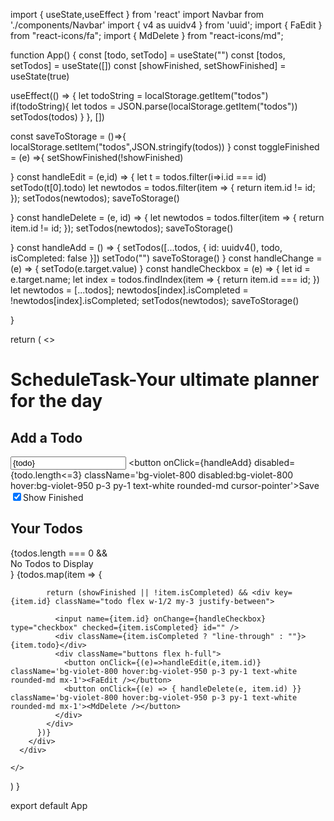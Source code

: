 import { useState,useEffect } from 'react'
import Navbar from './components/Navbar'
import { v4 as uuidv4 } from 'uuid';
import { FaEdit } from "react-icons/fa";
import { MdDelete } from "react-icons/md";


function App() {
  const [todo, setTodo] = useState("")
  const [todos, setTodos] = useState([])
  const [showFinished, setShowFinished] = useState(true)

  useEffect(() => {
    let todoString = localStorage.getItem("todos")
    if(todoString){
      let todos = JSON.parse(localStorage.getItem("todos"))
      setTodos(todos)
    }
  }, [])
  

  const saveToStorage = ()=>{
    localStorage.setItem("todos",JSON.stringify(todos))
  }
  const toggleFinished = (e) =>{
    setShowFinished(!showFinished)

  }
  const handleEdit = (e,id) => {
    let t = todos.filter(i=>i.id === id)
    setTodo(t[0].todo)
    let newtodos = todos.filter(item => {
      return item.id != id;
    });
    setTodos(newtodos);
    saveToStorage()

  }
  const handleDelete = (e, id) => {
    let newtodos = todos.filter(item => {
      return item.id != id;
    });
    setTodos(newtodos);
    saveToStorage()


  }
  const handleAdd = () => {
    setTodos([...todos, { id: uuidv4(), todo, isCompleted: false }])
    setTodo("")
    saveToStorage()
  }
  const handleChange = (e) => {
    setTodo(e.target.value)
  }
  const handleCheckbox = (e) => {
    let id = e.target.name;
    let index = todos.findIndex(item => {
      return item.id === id;
    })
    let newtodos = [...todos];
    newtodos[index].isCompleted = !newtodos[index].isCompleted;
    setTodos(newtodos);
    saveToStorage()

  }

  return (
    <>
      <Navbar />
      <div className="container mx-auto my-5 rounded-xl bg-slate-300 p-5 min-h-[80vh] w-1/2">
      <h1 className='font-bold text-center text-xl'>ScheduleTask-Your ultimate planner for the day</h1>
        <div className="addtodo my-5 flex flex-col gap-4 ">
          <h2 className='text-lg font-bold' >Add a Todo</h2>
          <input onChange={handleChange} value={todo} type="text " className='w-full rounded-lg px-5 py-1' />
          <button onClick={handleAdd} disabled={todo.length<=3} className='bg-violet-800 disabled:bg-violet-800 hover:bg-violet-950 p-3 py-1 text-white rounded-md cursor-pointer'>Save</button>
        </div>
        <input className='my-4' onChange={toggleFinished} type="checkbox" checked={showFinished} />Show Finished
        <h2 className=' text-lg font-bold '>Your Todos</h2>
        <div className="todos">
          {todos.length === 0 && <div className='m-5 '>No Todos to Display</div>}
          {todos.map(item => {

            return (showFinished || !item.isCompleted) && <div key={item.id} className="todo flex w-1/2 my-3 justify-between">

              <input name={item.id} onChange={handleCheckbox} type="checkbox" checked={item.isCompleted} id="" />
              <div className={item.isCompleted ? "line-through" : ""}>{item.todo}</div>
              <div className="buttons flex h-full">
                <button onClick={(e)=>handleEdit(e,item.id)} className='bg-violet-800 hover:bg-violet-950 p-3 py-1 text-white rounded-md mx-1'><FaEdit /></button>
                <button onClick={(e) => { handleDelete(e, item.id) }} className='bg-violet-800 hover:bg-violet-950 p-3 py-1 text-white rounded-md mx-1'><MdDelete /></button>
              </div>
            </div>
          })}
        </div>
      </div>

    </>
  )
}

export default App

